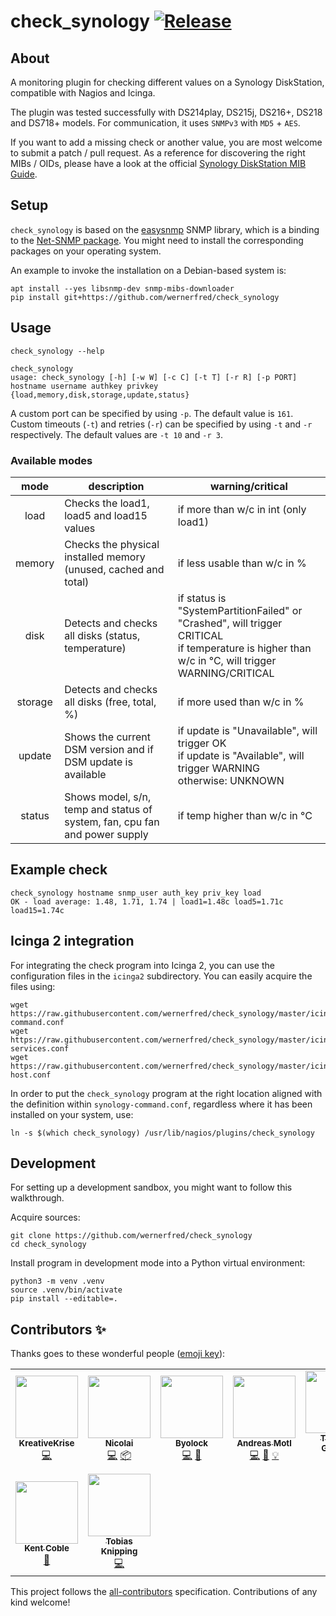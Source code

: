 # check_synology [![Release](https://img.shields.io/github/release/wernerfred/check_synology.svg)](https://github.com/wernerfred/check_synology/releases)


## About

A monitoring plugin for checking different values on a Synology DiskStation,
compatible with Nagios and Icinga.

The plugin was tested successfully with DS214play, DS215j, DS216+, DS218 and
DS718+ models. For communication, it uses `SNMPv3` with `MD5` + `AES`.

If you want to add a missing check or another value, you are most welcome to
submit a patch / pull request. As a reference for discovering the right
MIBs / OIDs, please have a look at the official [Synology DiskStation MIB Guide].


## Setup

`check_synology` is based on the [easysnmp] SNMP library, which is a binding to
the [Net-SNMP package]. You might need to install the corresponding packages on
your operating system.

An example to invoke the installation on a Debian-based system is:
```shell
apt install --yes libsnmp-dev snmp-mibs-downloader
pip install git+https://github.com/wernerfred/check_synology
```


## Usage
```shell
check_synology --help
```

```shell
check_synology
usage: check_synology [-h] [-w W] [-c C] [-t T] [-r R] [-p PORT] hostname username authkey privkey {load,memory,disk,storage,update,status}
```

A custom port can be specified by using `-p`. The default value is `161`.
Custom timeouts (`-t`) and retries (`-r`) can be specified by using `-t` and `-r` respectively. The default values are `-t 10` and `-r 3`.

### Available modes

| mode    | description                                                                | warning/critical                    |
| :-----: | -------------------------------------------------------------------------- | ----------------------------------- |
| load    | Checks the load1, load5 and load15 values                                  | if more than w/c in int (only load1)|
| memory  | Checks the physical installed memory (unused, cached and total)            | if less usable than w/c in %        |
| disk    | Detects and checks all disks (status, temperature)                         | if status is "SystemPartitionFailed" or "Crashed", will trigger CRITICAL <br> if temperature is higher than w/c in °C, will trigger WARNING/CRITICAL |
| storage | Detects and checks all disks (free, total, %)                              | if more used than w/c in %          |
| update  | Shows the current DSM version and if DSM update is available               | if update is "Unavailable", will trigger OK <br> if update is "Available", will trigger WARNING <br> otherwise: UNKNOWN |
| status  | Shows model, s/n, temp and status of system, fan, cpu fan and power supply | if temp higher than w/c in °C       |



## Example check
```shell
check_synology hostname snmp_user auth_key priv_key load
OK - load average: 1.48, 1.71, 1.74 | load1=1.48c load5=1.71c load15=1.74c
```


## Icinga 2 integration

For integrating the check program into Icinga 2, you can use the configuration files
in the ``icinga2`` subdirectory. You can easily acquire the files using:
```shell
wget https://raw.githubusercontent.com/wernerfred/check_synology/master/icinga2/synology-command.conf
wget https://raw.githubusercontent.com/wernerfred/check_synology/master/icinga2/synology-services.conf
wget https://raw.githubusercontent.com/wernerfred/check_synology/master/icinga2/synology-host.conf
```

In order to put the `check_synology` program at the right location aligned with the
definition within `synology-command.conf`, regardless where it has been installed
on your system, use:

```shell
ln -s $(which check_synology) /usr/lib/nagios/plugins/check_synology
```


## Development

For setting up a development sandbox, you might want to follow this walkthrough.

Acquire sources:
```shell
git clone https://github.com/wernerfred/check_synology
cd check_synology
```

Install program in development mode into a Python virtual environment:
```shell
python3 -m venv .venv
source .venv/bin/activate
pip install --editable=.
```

## Contributors ✨

Thanks goes to these wonderful people ([emoji key](https://allcontributors.org/docs/en/emoji-key)):

<!-- ALL-CONTRIBUTORS-LIST:START - Do not remove or modify this section -->
<!-- prettier-ignore-start -->
<!-- markdownlint-disable -->
<table>
  <tbody>
    <tr>
      <td align="center"><a href="https://github.com/KreativeKrise"><img src="https://avatars.githubusercontent.com/u/6876675?v=4?s=100" width="100px;" alt=""/><br /><sub><b>KreativeKrise</b></sub></a><br /><a href="https://github.com/wernerfred/check_synology/commits?author=KreativeKrise" title="Code">💻</a></td>
      <td align="center"><a href="http://katulu.io"><img src="https://avatars.githubusercontent.com/u/9132055?v=4?s=100" width="100px;" alt=""/><br /><sub><b>Nicolai</b></sub></a><br /><a href="https://github.com/wernerfred/check_synology/commits?author=nbuchwitz" title="Code">💻</a> <a href="#platform-nbuchwitz" title="Packaging/porting to new platform">📦</a></td>
      <td align="center"><a href="https://github.com/Byolock"><img src="https://avatars.githubusercontent.com/u/25748003?v=4?s=100" width="100px;" alt=""/><br /><sub><b>Byolock</b></sub></a><br /><a href="https://github.com/wernerfred/check_synology/commits?author=Byolock" title="Code">💻</a> <a href="https://github.com/wernerfred/check_synology/issues?q=author%3AByolock" title="Bug reports">🐛</a></td>
      <td align="center"><a href="https://github.com/amotl"><img src="https://avatars.githubusercontent.com/u/453543?v=4?s=100" width="100px;" alt=""/><br /><sub><b>Andreas Motl</b></sub></a><br /><a href="https://github.com/wernerfred/check_synology/commits?author=amotl" title="Code">💻</a> <a href="#ideas-amotl" title="Ideas, Planning, & Feedback">🤔</a> <a href="#example-amotl" title="Examples">💡</a></td>
      <td align="center"><a href="http://thomasgalliker.net"><img src="https://avatars.githubusercontent.com/u/1712534?v=4?s=100" width="100px;" alt=""/><br /><sub><b>Thomas Galliker</b></sub></a><br /><a href="https://github.com/wernerfred/check_synology/commits?author=Doomas" title="Code">💻</a></td>
      <td align="center"><a href="https://github.com/Kraeutergarten"><img src="https://avatars.githubusercontent.com/u/5418554?v=4?s=100" width="100px;" alt=""/><br /><sub><b>Kraeutergarten</b></sub></a><br /><a href="#userTesting-Kraeutergarten" title="User Testing">📓</a></td>
      <td align="center"><a href="https://github.com/jebabin"><img src="https://avatars.githubusercontent.com/u/11474713?v=4?s=100" width="100px;" alt=""/><br /><sub><b>jebabin</b></sub></a><br /><a href="https://github.com/wernerfred/check_synology/commits?author=jebabin" title="Documentation">📖</a></td>
    </tr>
    <tr>
      <td align="center"><a href="https://github.com/kamakazikamikaze"><img src="https://avatars.githubusercontent.com/u/8862823?v=4?s=100" width="100px;" alt=""/><br /><sub><b>Kent Coble</b></sub></a><br /><a href="#plugin-kamakazikamikaze" title="Plugin/utility libraries">🔌</a></td>
      <td align="center"><a href="https://github.com/to-kn"><img src="https://avatars.githubusercontent.com/u/1778428?v=4?s=100" width="100px;" alt=""/><br /><sub><b>Tobias Knipping</b></sub></a><br /><a href="https://github.com/wernerfred/check_synology/commits?author=to-kn" title="Code">💻</a></td>
    </tr>
  </tbody>
</table>

<!-- markdownlint-restore -->
<!-- prettier-ignore-end -->

<!-- ALL-CONTRIBUTORS-LIST:END -->

This project follows the [all-contributors](https://github.com/all-contributors/all-contributors) specification. Contributions of any kind welcome!


[easysnmp]: https://pypi.org/project/easysnmp/
[Net-SNMP package]: http://www.net-snmp.org/
[Synology DiskStation MIB Guide]: https://global.download.synology.com/download/Document/MIBGuide/Synology_DiskStation_MIB_Guide.pdf
